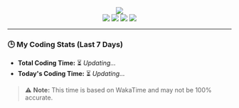 <p align="center">
   <img src="http://github-profile-summary-cards.vercel.app/api/cards/profile-details?username=bharambetr2002&theme=github_dark"><br>
   <img src="http://github-profile-summary-cards.vercel.app/api/cards/repos-per-language?username=bharambetr2002&theme=github_dark&exclude={exclude}">
   <img src="http://github-profile-summary-cards.vercel.app/api/cards/most-commit-language?username=bharambetr2002&theme=github_dark">
   <img src="http://github-profile-summary-cards.vercel.app/api/cards/stats?username=bharambetr2002&theme=github_dark">
   <img src="http://github-profile-summary-cards.vercel.app/api/cards/productive-time?username=bharambetr2002&theme=github_dark&utcOffset=5.5">
</p>

---

### 🕒 My Coding Stats (Last 7 Days)
- **Total Coding Time:** ⏳ _Updating..._
- **Today's Coding Time:** ⏳ _Updating..._

> ⚠️ **Note:** This time is based on WakaTime and may not be 100% accurate.
